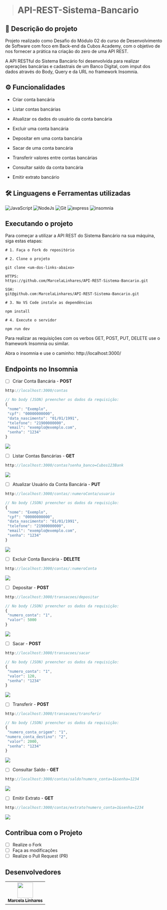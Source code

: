 ># API-REST-Sistema-Bancario
## 📂 Descrição do projeto
Projeto realizado como Desafio do Módulo 02 do curso de Desenvolvimento de Software com foco em Back-end da Cubos Academy, com o objetivo de nos fornecer a prática na criação do zero de uma API REST.

A API RESTful do Sistema Bancário foi desenvolvida para realizar operações bancárias e cadastrais de um Banco Digital, com imput dos dados através do Body, Query e da URL no framework Insomnia.

## ⚙ Funcionalidades
* Criar conta bancária

* Listar contas bancárias

* Atualizar os dados do usuário da conta bancária

* Excluir uma conta bancária

* Depositar em uma conta bancária

* Sacar de uma conta bancária

* Transferir valores entre contas bancárias

* Consultar saldo da conta bancária

* Emitir extrato bancário

## 🛠 Linguagens e Ferramentas utilizadas
![JavaScript](https://img.shields.io/badge/JavaScript-323330?style=for-the-badge&logo=javascript&logoColor=F7DF1E)
![NodeJs](https://img.shields.io/badge/Node%20js-339933?style=for-the-badge&logo=nodedotjs&logoColor=white)
![Git](https://img.shields.io/badge/GIT-E44C30?style=for-the-badge&logo=git&logoColor=white)
![express](https://img.shields.io/badge/Express%20js-000000?style=for-the-badge&logo=express&logoColor=white)
![insomnia](https://img.shields.io/badge/Insomnia-5849be?style=for-the-badge&logo=Insomnia&logoColor=white)

## Executando o projeto

Para começar a utilizar a API REST do Sistema Bancário na sua máquina, siga estas etapas:

```shell
# 1. Faça o Fork do repositório

# 2. Clone o projeto

git clone <um-dos-links-abaixo>

HTTPS:
https://github.com/MarcelaLinhares/API-REST-Sistema-Bancario.git

SSH:
git@github.com:MarcelaLinhares/API-REST-Sistema-Bancario.git

# 3. No VS Code instale as dependências

npm install

# 4. Execute o servidor

npm run dev

```

Para realizar as requisições com os verbos GET, POST, PUT, DELETE use o framework Insomnia ou similar.

Abra o insomnia e use o caminho:
http://localhost:3000/

## Endpoints no Insomnia
- [ ] Criar Conta Bancária - **POST**
```javascript
http://localhost:3000/contas
```
```javascript
// No body (JSON) preencher os dados da requisição:
{
 "nome": "Exemplo",
 "cpf": "00000000000",
 "data_nascimento": "01/01/1991",
 "telefone": "21900000000",
 "email": "exemplo@exemplo.com",
 "senha": "1234"
}
```

<img src="./imgsReadme/img2_Criar conta bancária.png" >

- [ ] Listar Contas Bancárias - **GET**
```javascript
http://localhost:3000/contas?senha_banco=Cubos123Bank
```

<img src="./imgsReadme/img1_Listar contas bancárias.png" >

- [ ] Atualizar Usuário da Conta Bancária - **PUT**
```javascript
http://localhost:3000/contas/:numeroConta/usuario
```
```javascript
// No body (JSON) preencher os dados da requisição:
{
 "nome": "Exemplo",
 "cpf": "00000000000",
 "data_nascimento": "01/01/1991",
 "telefone": "21900000000",
 "email": "exemplo@exemplo.com",
 "senha": "1234"
}
```

<img src="./imgsReadme/img3_Atualizar usuário da conta bancária.png" >

- [ ] Excluir Conta Bancária - **DELETE**

```javascript
http://localhost:3000/contas/:numeroConta
```

<img src="./imgsReadme/img4_Excluir conta.png" >

- [ ] Depositar - **POST**
```javascript
http://localhost:3000/transacoes/depositar
```
```javascript
// No body (JSON) preencher os dados da requisição:
{
 "numero_conta": "1",
 "valor": 5000
}
```

<img src="./imgsReadme/img5_Depositar.png" >

- [ ] Sacar - **POST**
```javascript
http://localhost:3000/transacoes/sacar
```
```javascript
// No body (JSON) preencher os dados da requisição:
{
 "numero_conta": "1",
 "valor": 120,
 "senha": "1234"
}
```

<img src="./imgsReadme/img6_Sacar.png" >

- [ ] Transferir - **POST**
```javascript
http://localhost:3000/transacoes/transferir
```
```javascript
// No body (JSON) preencher os dados da requisição:
{
 "numero_conta_origem": "1",
"numero_conta_destino": "2",
 "valor": 2000,
 "senha": "1234"
}
```

<img src="./imgsReadme/img7_Transferir.png" >

- [ ] Consultar Saldo - **GET**
```javascript
http://localhost:3000/contas/saldo?numero_conta=1&senha=1234
```

<img src="./imgsReadme/img8_Consultar saldo.png" >

- [ ] Emitir Extrato - **GET**
```javascript
http://localhost:3000/contas/extrato?numero_conta=1&senha=1234
```

<img src="./imgsReadme/img9_Emitir extrato.png" >

## Contribua com o Projeto

- [ ] Realize o Fork
- [ ] Faça as modificações
- [ ] Realize o Pull Request (PR)

## Desenvolvedores

<table>
  <tr>
    <td align="center"><a href="https://github.com/MarcelaLinhares"><img src="https://avatars.githubusercontent.com/u/141354578?v=4" width="50px;" alt=""/><br /><sub><b>Marcela Linhares</b></sub></a><br /></td>
